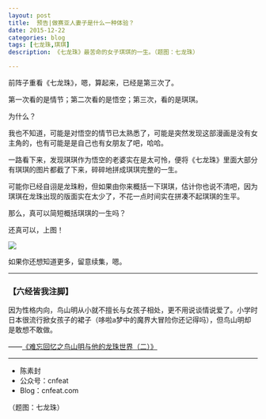 ```yaml
---
layout: post
title:  预告|做赛亚人妻子是什么一种体验？
date: 2015-12-22
categories: blog
tags: [七龙珠,琪琪]
description: 《七龙珠》最苦命的女子琪琪的一生。（题图：七龙珠）

---
```



前阵子重看《七龙珠》，嗯，算起来，已经是第三次了。

第一次看的是情节；第二次看的是悟空；第三次，看的是琪琪。

为什么？

我也不知道，可能是对悟空的情节已太熟悉了，可能是突然发现这部漫画是没有女主角的，也有可能是是自己也有女朋友了吧，哈哈。

一路看下来，发现琪琪作为悟空的老婆实在是太可怜，便将《七龙珠》里面大部分有琪琪的图片都截了下来，碎碎地拼成琪琪完整的一生。

可能你已经自诩是龙珠粉，但如果由你来概括一下琪琪，估计你也说不清吧，因为琪琪在龙珠出现的版面实在太少了，不花一点时间实在拼凑不起琪琪的生平。

那么，真可以简短概括琪琪的一生吗？

还真可以，上图！

![](http://openmindclub.qiniudn.com/team/cnfeat/image/chichi3.jpg)


如果你还想知道更多，留意续集，嗯。



----

### **【六经皆我注脚】**


因为性格内向，鸟山明从小就不擅长与女孩子相处，更不用说谈情说爱了。小学时日本很流行掀女孩子的裙子（哆啦a梦中的魔界大冒险你还记得吗），但鸟山明却是敢想不敢做。

——[《难忘回忆之鸟山明与他的龙珠世界（二）》](http://chuansong.me/n/1841600)

----

- 陈素封
- 公众号：cnfeat
- Blog：cnfeat.com

（题图：七龙珠）






